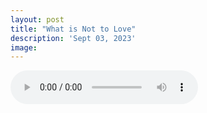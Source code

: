 ```yaml
---
layout: post
title: "What is Not to Love"
description: 'Sept 03, 2023'
image:
---
```


<audio controls preload="metadata">
  <source src="https://docs.google.com/uc?export=open&id=1AO0Go_sDs-PIBANxCrfD_c9KFBSWj4BZ" type="audio/mp3">
Your browser does not support the audio element.
</audio>
